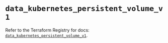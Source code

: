 # `data_kubernetes_persistent_volume_v1`

Refer to the Terraform Registry for docs: [`data_kubernetes_persistent_volume_v1`](https://registry.terraform.io/providers/hashicorp/kubernetes/2.36.0/docs/data-sources/persistent_volume_v1).
